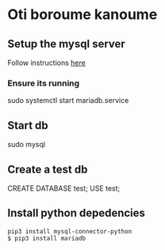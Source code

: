 # Oti boroume kanoume

## Setup the mysql server

Follow instructions [here](https://www.digitalocean.com/community/tutorials/how-to-install-mariadb-on-ubuntu-18-04)

### Ensure its running
sudo systemctl start mariadb.service

## Start db
sudo mysql

## Create a test db
CREATE DATABASE test;
USE test;

## Install python depedencies

```
pip3 install mysql-connector-python
$ pip3 install mariadb
```
